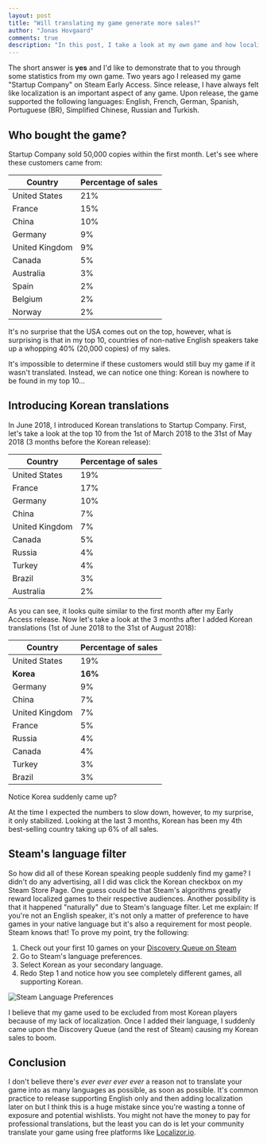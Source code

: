 ```yaml
--- 
layout: post
title: "Will translating my game generate more sales?"
author: "Jonas Hovgaard"
comments: true
description: "In this post, I take a look at my own game and how localization affected its sales."
---
```

The short answer is **yes** and I'd like to demonstrate that to you through some statistics from my own game.
Two years ago I released my game "Startup Company" on Steam Early Access. Since release, I have always felt like localization is an important aspect of any game. Upon release, the game supported the following languages: English, French, German, Spanish, Portuguese (BR), Simplified Chinese, Russian and Turkish.

## Who bought the game?
Startup Company sold 50,000 copies within the first month. Let's see where these customers came from:

|Country  | Percentage of sales |
|--|--|
|United States  | 21% |
|France  | 15% |
|China  | 10% |
|Germany  | 9% |
|United Kingdom  | 9% |
|Canada  | 5% |
|Australia  | 3% |
|Spain | 2% |
|Belgium | 2% |
|Norway | 2% |

It's no surprise that the USA comes out on the top, however, what is surprising is that in my top 10, countries of non-native English speakers take up a whopping 40% (20,000 copies) of my sales.

It's impossible to determine if these customers would still buy my game if it wasn't translated. Instead, we can notice one thing: Korean is nowhere to be found in my top 10...

## Introducing Korean translations
In June 2018, I introduced Korean translations to Startup Company. First, let's take a look at the top 10 from the 1st of March 2018  to the 31st of May 2018 (3 months before the Korean release):

| Country | Percentage of sales |
|--|--|
|United States  | 19%  |
|France | 17% |
|Germany | 10% |
|China | 7% |
|United Kingdom | 7% |
|Canada  | 5% |
|Russia |4% |
|Turkey | 4% |
|Brazil | 3% |
|Australia | 2% |

As you can see, it looks quite similar to the first month after my Early Access release.
Now let's take a look at the 3 months after I added Korean translations (1st of June 2018 to the 31st of August 2018):

| Country | Percentage of sales |
|--|--|
|United States  | 19%  |
|**Korea** | **16%** |
|Germany | 9% |
|China | 7% |
|United Kingdom | 7% |
|France | 5% |
|Russia |4% |
|Canada  | 4% |
|Turkey | 3% |
|Brazil | 3% |

Notice Korea suddenly came up? 

At the time I expected the numbers to slow down, however, to my surprise, it only stabilized. Looking at the last 3 months, Korean has been my 4th best-selling country taking up 6% of all sales.

## Steam's language filter
So how did all of these Korean speaking people suddenly find my game? I didn't do any advertising, all I did was click the Korean checkbox on my Steam Store Page. 
One guess could be that Steam's algorithms greatly reward localized games to their respective audiences.
Another possibility is that it happened "naturally" due to Steam's language filter. Let me explain:
If you're not an English speaker, it's not only a matter of preference to have games in your native language but it's also a requirement for most people. Steam knows that! To prove my point, try the following:

1. Check out your first 10 games on your [Discovery Queue on Steam](https://store.steampowered.com/explore/)
 2. Go to Steam's language preferences.
 3. Select Korean as your secondary language.
 4. Redo Step 1 and notice how you see completely different games, all supporting Korean.

![Steam Language Preferences](http://www.jhovgaard.com/postfiles/language-pref.jpg)

I believe that my game used to be excluded from most Korean players because of my lack of localization. Once I added their language, I suddenly came upon the Discovery Queue (and the rest of Steam) causing my Korean sales to boom.

## Conclusion
I don't believe there's *ever ever ever ever* a reason not to translate your game into as many languages as possible, as soon as possible.
It's common practice to release supporting English only and then adding localization later on but I think this is a huge mistake since you're wasting a tonne of exposure and potential wishlists. 
You might not have the money to pay for professional translations, but the least you can do is let your community translate your game using free platforms like [Localizor.io](https://www.localizor.io).
